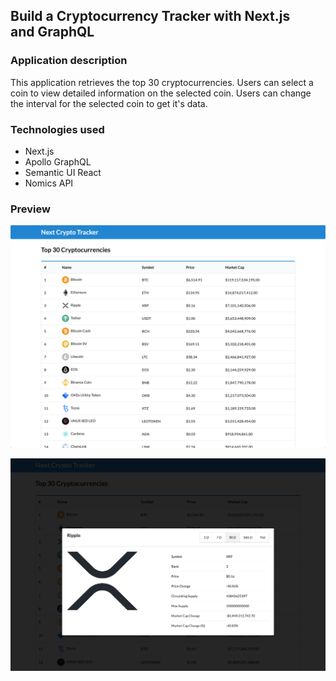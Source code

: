 ## Build a Cryptocurrency Tracker with Next.js and GraphQL

### Application description
This application retrieves the top 30 cryptocurrencies. Users can select a coin to view detailed information on the selected coin. Users can change the interval for the selected coin to get it's data.

### Technologies used
* Next.js
* Apollo GraphQL
* Semantic UI React
* Nomics API

### Preview
![Alt text](/public/app.png?raw=true "app")

![Alt text](/public/app1.png?raw=true "app1")
